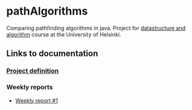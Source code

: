 # pathAlgorithms
Comparing pathfinding algorithms in java. Project for [datastructure and algorithm](https://tiralabra.github.io/2020_p1/index) course at the University of Helsinki.



## Links to documentation

### [Project definition](https://github.com/synesteesia/tira-harjoitustyo/blob/master/dokumentaatio/project_definition.md)



### Weekly reports

* [Weekly report #1](https://github.com/synesteesia/tira-harjoitustyo/blob/master/dokumentaatio/viikkoraportit/Weekly_report_1.md)


